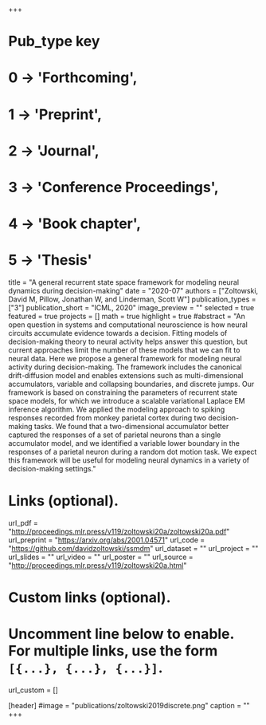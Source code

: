 +++
# Pub_type key
# 0 -> 'Forthcoming',
# 1 -> 'Preprint',
# 2 -> 'Journal',
# 3 -> 'Conference Proceedings',
# 4 -> 'Book chapter',
# 5 -> 'Thesis'

title = "A general recurrent state space framework for modeling neural dynamics during decision-making"
date = "2020-07"
authors = ["Zoltowski, David M, Pillow, Jonathan W, and Linderman, Scott W"]
publication_types = ["3"]
publication_short = "ICML, 2020"
image_preview = ""
selected = true
featured = true
projects = []
math = true
highlight = true
#abstract = "An open question in systems and computational neuroscience is how neural circuits accumulate evidence towards a decision. Fitting models of decision-making theory to neural activity helps answer this question, but current approaches limit the number of these models that we can fit to neural data. Here we propose a general framework for modeling neural activity during decision-making. The framework includes the canonical drift-diffusion model and enables extensions such as multi-dimensional accumulators, variable and collapsing boundaries, and discrete jumps. Our framework is based on constraining the parameters of recurrent state space models, for which we introduce a scalable variational Laplace EM inference algorithm. We applied the modeling approach to spiking responses recorded from monkey parietal cortex during two decision-making tasks. We found that a two-dimensional accumulator better captured the responses of a set of parietal neurons than a single accumulator model, and we identified a variable lower boundary in the responses of a parietal neuron during a random dot motion task. We expect this framework will be useful for modeling neural dynamics in a variety of decision-making settings."

# Links (optional).
url_pdf = "http://proceedings.mlr.press/v119/zoltowski20a/zoltowski20a.pdf"
url_preprint = "https://arxiv.org/abs/2001.04571"
url_code = "https://github.com/davidzoltowski/ssmdm"
url_dataset = ""
url_project = ""
url_slides = ""
url_video = ""
url_poster = ""
url_source = "http://proceedings.mlr.press/v119/zoltowski20a.html"

# Custom links (optional).
#   Uncomment line below to enable. For multiple links, use the form `[{...}, {...}, {...}]`.
url_custom = []

[header]
#image = "publications/zoltowski2019discrete.png"
caption = ""
+++
